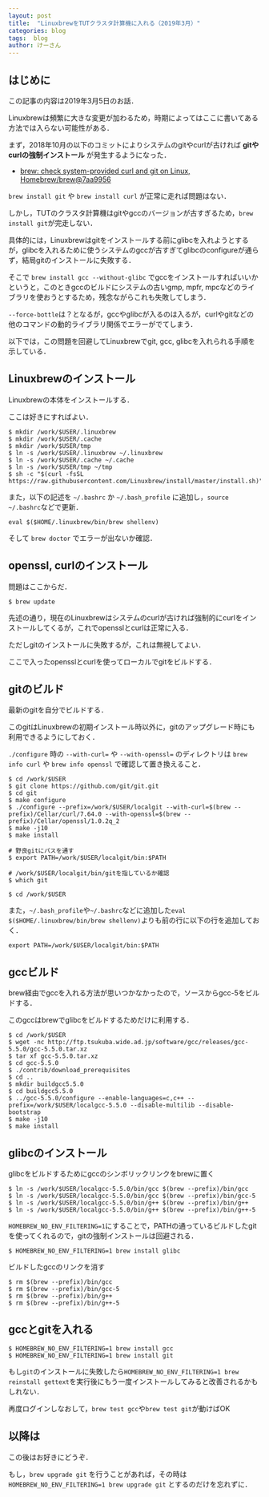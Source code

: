 ```yaml
---
layout: post
title:  "LinuxbrewをTUTクラスタ計算機に入れる（2019年3月）"
categories: blog
tags:  blog
author: けーさん
---
```




## はじめに

この記事の内容は2019年3月5日のお話．

<!--more-->

Linuxbrewは頻繁に大きな変更が加わるため，時期によってはここに書いてある方法では入らない可能性がある．

まず，2018年10月の以下のコミットによりシステムのgitやcurlが古ければ **gitやcurlの強制インストール** が発生するようになった．

* [brew: check system-provided curl and git on Linux, Homebrew/brew@7aa9956](https://github.com/Homebrew/brew/commit/7aa995693479992a76e19a15132843d6fdf765f5)

`brew install git` や `brew install curl` が正常に走れば問題はない．

しかし，TUTのクラスタ計算機はgitやgccのバージョンが古すぎるため，`brew install git`が完走しない．

具体的には，Linuxbrewはgitをインストールする前にglibcを入れようとするが，glibcを入れるために使うシステムのgccが古すぎてglibcのconfigureが通らず，結局gitのインストールに失敗する．

そこで `brew install gcc --without-glibc` でgccをインストールすればいいかというと，このときgccのビルドにシステムの古いgmp, mpfr, mpcなどのライブラリを使おうとするため，残念ながらこれも失敗してしまう．

`--force-bottle`は？となるが，gccやglibcが入るのは入るが，curlやgitなどの他のコマンドの動的ライブラリ関係でエラーがでてしまう．

以下では，この問題を回避してLinuxbrewでgit, gcc, glibcを入れられる手順を示している．


## Linuxbrewのインストール

Linuxbrewの本体をインストールする．

ここは好きにすればよい．

```
$ mkdir /work/$USER/.linuxbrew
$ mkdir /work/$USER/.cache
$ mkdir /work/$USER/tmp
$ ln -s /work/$USER/.linuxbrew ~/.linuxbrew
$ ln -s /work/$USER/.cache ~/.cache
$ ln -s /work/$USER/tmp ~/tmp
$ sh -c "$(curl -fsSL https://raw.githubusercontent.com/Linuxbrew/install/master/install.sh)"
```

また，以下の記述を `~/.bashrc` か `~/.bash_profile` に追加し，`source ~/.bashrc`などで更新．

```
eval $($HOME/.linuxbrew/bin/brew shellenv)
```

そして `brew doctor` でエラーが出ないか確認．


## openssl, curlのインストール

問題はここからだ．

```
$ brew update
```

先述の通り，現在のLinuxbrewはシステムのcurlが古ければ強制的にcurlをインストールしてくるが，これでopensslとcurlは正常に入る．

ただしgitのインストールに失敗するが，これは無視してよい．

ここで入ったopensslとcurlを使ってローカルでgitをビルドする．


## gitのビルド

最新のgitを自分でビルドする．

このgitはLinuxbrewの初期インストール時以外に，gitのアップグレード時にも利用できるようにしておく．

`./configure` 時の `--with-curl=` や `--with-openssl=` のディレクトリは `brew info curl` や `brew info openssl` で確認して置き換えること． 

```
$ cd /work/$USER
$ git clone https://github.com/git/git.git
$ cd git
$ make configure
$ ./configure --prefix=/work/$USER/localgit --with-curl=$(brew --prefix)/Cellar/curl/7.64.0 --with-openssl=$(brew --prefix)/Cellar/openssl/1.0.2q_2
$ make -j10
$ make install

# 野良gitにパスを通す
$ export PATH=/work/$USER/localgit/bin:$PATH

# /work/$USER/localgit/bin/gitを指しているか確認
$ which git

$ cd /work/$USER
```

また，`~/.bash_profile`や`~/.bashrc`などに追加した`eval $($HOME/.linuxbrew/bin/brew shellenv)`よりも前の行に以下の行を追加しておく．

```
export PATH=/work/$USER/localgit/bin:$PATH
```


## gccビルド

brew経由でgccを入れる方法が思いつかなかったので，ソースからgcc-5をビルドする．

このgccはbrewでglibcをビルドするためだけに利用する．

```
$ cd /work/$USER
$ wget -nc http://ftp.tsukuba.wide.ad.jp/software/gcc/releases/gcc-5.5.0/gcc-5.5.0.tar.xz
$ tar xf gcc-5.5.0.tar.xz
$ cd gcc-5.5.0
$ ./contrib/download_prerequisites
$ cd ..
$ mkdir buildgcc5.5.0
$ cd buildgcc5.5.0
$ ../gcc-5.5.0/configure --enable-languages=c,c++ --prefix=/work/$USER/localgcc-5.5.0 --disable-multilib --disable-bootstrap
$ make -j10
$ make install
```


## glibcのインストール

glibcをビルドするためにgccのシンボリックリンクをbrewに置く

```
$ ln -s /work/$USER/localgcc-5.5.0/bin/gcc $(brew --prefix)/bin/gcc
$ ln -s /work/$USER/localgcc-5.5.0/bin/gcc $(brew --prefix)/bin/gcc-5
$ ln -s /work/$USER/localgcc-5.5.0/bin/g++ $(brew --prefix)/bin/g++
$ ln -s /work/$USER/localgcc-5.5.0/bin/g++ $(brew --prefix)/bin/g++-5
```

`HOMEBREW_NO_ENV_FILTERING=1`にすることで，PATHの通っているビルドしたgitを使ってくれるので，gitの強制インストールは回避される．

```
$ HOMEBREW_NO_ENV_FILTERING=1 brew install glibc
```

ビルドしたgccのリンクを消す

```
$ rm $(brew --prefix)/bin/gcc
$ rm $(brew --prefix)/bin/gcc-5
$ rm $(brew --prefix)/bin/g++
$ rm $(brew --prefix)/bin/g++-5
```


## gccとgitを入れる

```
$ HOMEBREW_NO_ENV_FILTERING=1 brew install gcc
$ HOMEBREW_NO_ENV_FILTERING=1 brew install git
```

もし`git`のインストールに失敗したら`HOMEBREW_NO_ENV_FILTERING=1 brew reinstall gettext`を実行後にもう一度インストールしてみると改善されるかもしれない．

再度ログインしなおして，`brew test gcc`や`brew test git`が動けばOK


## 以降は

この後はお好きにどうぞ．

もし，`brew upgrade git` を行うことがあれば，その時は `HOMEBREW_NO_ENV_FILTERING=1 brew upgrade git` とするのだけを忘れずに．
